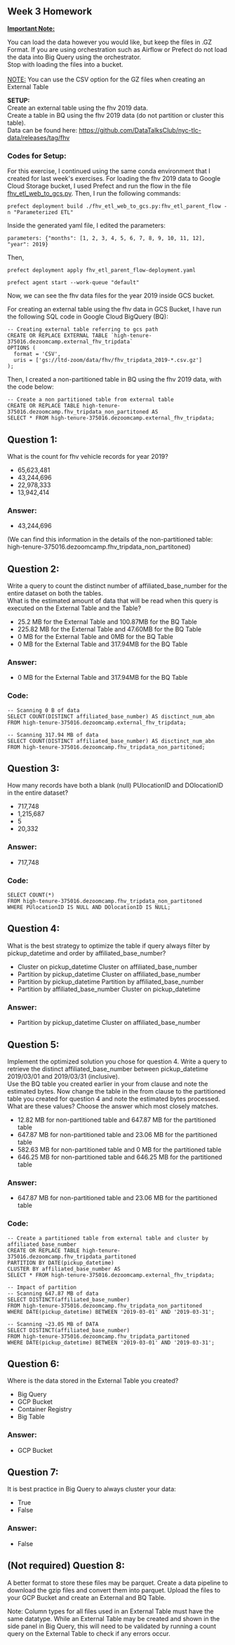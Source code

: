 ## Week 3 Homework
<b><u>Important Note:</b></u> <p>You can load the data however you would like, but keep the files in .GZ Format. 
If you are using orchestration such as Airflow or Prefect do not load the data into Big Query using the orchestrator.</br> 
Stop with loading the files into a bucket. </br></br>
<u>NOTE:</u> You can use the CSV option for the GZ files when creating an External Table</br>

<b>SETUP:</b></br>
Create an external table using the fhv 2019 data. </br>
Create a table in BQ using the fhv 2019 data (do not partition or cluster this table). </br>
Data can be found here: https://github.com/DataTalksClub/nyc-tlc-data/releases/tag/fhv </p>

### Codes for Setup: 
For this exercise, I continued using the same conda environment that I created for last week's exercises. For loading the fhv 2019 data to Google Cloud Storage bucket, I used Prefect and run the flow in the file [fhv_etl_web_to_gcs.py](https://github.com/LadyTastingData/de-zoomcamp/blob/main/week_3/homework3/fhv_etl_web_to_gcs.py). Then, I run the following commands:

```prefect deployment build ./fhv_etl_web_to_gcs.py:fhv_etl_parent_flow -n "Parameterized ETL"```

Inside the generated yaml file, I edited the parameters:

```parameters: {"months": [1, 2, 3, 4, 5, 6, 7, 8, 9, 10, 11, 12], "year": 2019}```

Then, 

```prefect deployment apply fhv_etl_parent_flow-deployment.yaml```

```prefect agent start --work-queue "default"```

Now, we can see the fhv data files for the year 2019 inside GCS bucket. 

For creating an external table using the fhv data in GCS Bucket, I have run the following SQL code in Google Cloud BigQuery (BQ):

```
-- Creating external table referring to gcs path
CREATE OR REPLACE EXTERNAL TABLE `high-tenure-375016.dezoomcamp.external_fhv_tripdata`
OPTIONS (
  format = 'CSV',
  uris = ['gs://ltd-zoom/data/fhv/fhv_tripdata_2019-*.csv.gz']
);
```

Then, I created a non-partitioned table in BQ using the fhv 2019 data, with the code below:

```
-- Create a non partitioned table from external table
CREATE OR REPLACE TABLE high-tenure-375016.dezoomcamp.fhv_tripdata_non_partitoned AS
SELECT * FROM high-tenure-375016.dezoomcamp.external_fhv_tripdata;
```

## Question 1:
What is the count for fhv vehicle records for year 2019?
- 65,623,481
- 43,244,696
- 22,978,333
- 13,942,414

### Answer:

- 43,244,696

(We can find this information in the details of the non-partitioned table: high-tenure-375016.dezoomcamp.fhv_tripdata_non_partitoned)


## Question 2:
Write a query to count the distinct number of affiliated_base_number for the entire dataset on both the tables.</br> 
What is the estimated amount of data that will be read when this query is executed on the External Table and the Table?

- 25.2 MB for the External Table and 100.87MB for the BQ Table
- 225.82 MB for the External Table and 47.60MB for the BQ Table
- 0 MB for the External Table and 0MB for the BQ Table
- 0 MB for the External Table and 317.94MB for the BQ Table 

### Answer:

- 0 MB for the External Table and 317.94MB for the BQ Table 

### Code:
```
-- Scanning 0 B of data
SELECT COUNT(DISTINCT affiliated_base_number) AS disctinct_num_abn
FROM high-tenure-375016.dezoomcamp.external_fhv_tripdata;

-- Scanning 317.94 MB of data
SELECT COUNT(DISTINCT affiliated_base_number) AS disctinct_num_abn
FROM high-tenure-375016.dezoomcamp.fhv_tripdata_non_partitoned;
```

## Question 3:
How many records have both a blank (null) PUlocationID and DOlocationID in the entire dataset?
- 717,748
- 1,215,687
- 5
- 20,332

### Answer: 

- 717,748

### Code:
```
SELECT COUNT(*)
FROM high-tenure-375016.dezoomcamp.fhv_tripdata_non_partitoned
WHERE PUlocationID IS NULL AND DOlocationID IS NULL;
```


## Question 4:
What is the best strategy to optimize the table if query always filter by pickup_datetime and order by affiliated_base_number?
- Cluster on pickup_datetime Cluster on affiliated_base_number
- Partition by pickup_datetime Cluster on affiliated_base_number
- Partition by pickup_datetime Partition by affiliated_base_number
- Partition by affiliated_base_number Cluster on pickup_datetime

### Answer: 

- Partition by pickup_datetime Cluster on affiliated_base_number

## Question 5:
Implement the optimized solution you chose for question 4. Write a query to retrieve the distinct affiliated_base_number between pickup_datetime 2019/03/01 and 2019/03/31 (inclusive).</br> 
Use the BQ table you created earlier in your from clause and note the estimated bytes. Now change the table in the from clause to the partitioned table you created for question 4 and note the estimated bytes processed. What are these values? Choose the answer which most closely matches.
- 12.82 MB for non-partitioned table and 647.87 MB for the partitioned table
- 647.87 MB for non-partitioned table and 23.06 MB for the partitioned table
- 582.63 MB for non-partitioned table and 0 MB for the partitioned table
- 646.25 MB for non-partitioned table and 646.25 MB for the partitioned table

### Answer: 

- 647.87 MB for non-partitioned table and 23.06 MB for the partitioned table

### Code:
```
-- Create a partitioned table from external table and cluster by affiliated_base_number
CREATE OR REPLACE TABLE high-tenure-375016.dezoomcamp.fhv_tripdata_partitoned
PARTITION BY DATE(pickup_datetime)
CLUSTER BY affiliated_base_number AS
SELECT * FROM high-tenure-375016.dezoomcamp.external_fhv_tripdata;

-- Impact of partition
-- Scanning 647.87 MB of data
SELECT DISTINCT(affiliated_base_number)
FROM high-tenure-375016.dezoomcamp.fhv_tripdata_non_partitoned
WHERE DATE(pickup_datetime) BETWEEN '2019-03-01' AND '2019-03-31';

-- Scanning ~23.05 MB of DATA
SELECT DISTINCT(affiliated_base_number)
FROM high-tenure-375016.dezoomcamp.fhv_tripdata_partitoned
WHERE DATE(pickup_datetime) BETWEEN '2019-03-01' AND '2019-03-31';
```


## Question 6: 
Where is the data stored in the External Table you created?

- Big Query
- GCP Bucket
- Container Registry
- Big Table

### Answer:

- GCP Bucket


## Question 7:
It is best practice in Big Query to always cluster your data:
- True
- False

### Answer:

- False


## (Not required) Question 8:
A better format to store these files may be parquet. Create a data pipeline to download the gzip files and convert them into parquet. Upload the files to your GCP Bucket and create an External and BQ Table. 


Note: Column types for all files used in an External Table must have the same datatype. While an External Table may be created and shown in the side panel in Big Query, this will need to be validated by running a count query on the External Table to check if any errors occur. 
 